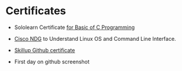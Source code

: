 #   Certificates
  * Sololearn Certificate [for Basic of C Programming](https://user-images.githubusercontent.com/86227942/160781365-972578da-06f2-49f1-9091-f69eabbc25b0.jpeg)

  *  [Cisco NDG](https://user-images.githubusercontent.com/86227942/160979876-cc81937a-5109-4689-990e-648ccc8f995a.png) to Understand Linux OS and Command Line Interface.
  * [Skillup Github certificate](https://user-images.githubusercontent.com/86227942/160980187-3ef08eca-f98a-42f6-9e65-b4e0bd1f7504.png)

  * First day on github screenshot
